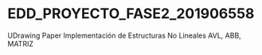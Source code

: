 # EDD_PROYECTO_FASE2_201906558
UDrawing Paper Implementación de Estructuras No Lineales
AVL, ABB, MATRIZ
